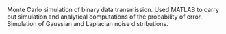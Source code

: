 Monte Carlo simulation of binary data transmission. Used MATLAB to carry out simulation and analytical computations of the probability of error.  
Simulation of Gaussian and Laplacian noise distributions.
